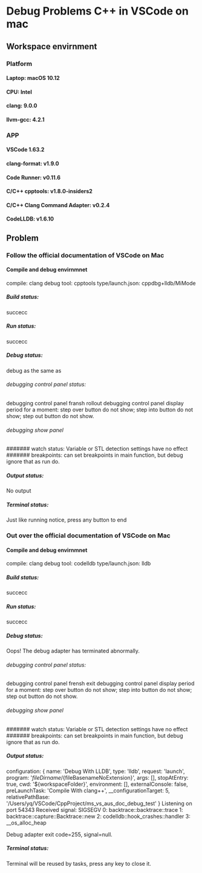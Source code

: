 # Debug Problems C++ in VSCode on mac
##  Workspace envirnment
### Platform
#### Laptop: macOS 10.12
#### CPU: Intel
#### clang: 9.0.0
#### llvm-gcc: 4.2.1
### APP
#### VSCode 1.63.2
#### clang-format: v1.9.0
#### Code Runner: v0.11.6
#### C/C++ cpptools: v1.8.0-insiders2
#### C/C++ Clang Command Adapter: v0.2.4
#### CodeLLDB: v1.6.10
## Problem
### Follow the official documentation of VSCode on Mac
#### Compile and debug envirnmnet
compile: clang
debug tool: cpptools 
type/launch.json: cppdbg+lldb/MiMode
##### Build status: 
succecc 
##### Run status: 
succecc
##### Debug status:
debug as the same as 
###### debugging control panel status: 
debugging control panel fransh rollout
debugging control panel display period for a moment:
step over button do not show;
step into button do not show;
step out button do not show.
###### debugging show panel
####### watch status:
Variable or STL detection settings have no effect
####### breakpoints:
can set breakpoints in main function, but debug ignore that as run do.
##### Output status:
No output
##### Terminal status:
Just like running notice, press any button to end
### Out over the official documentation of VSCode on Mac
#### Compile and debug envirnmnet
compile: clang
debug tool: codelldb
type/launch.json: lldb
##### Build status:
succecc
##### Run status:
succecc
##### Debug status:
Oops! The debug adapter has terminated abnormally.
###### debugging control panel status:
debugging control panel frensh exit
debugging control panel display period for a moment:
step over button do not show;
step into button do not show;
step out button do not show.
###### debugging show panel
####### watch status:
Variable or STL detection settings have no effect
####### breakpoints:
can set breakpoints in main function, but debug ignore that as run do.
##### Output status:
configuration: {
  name: 'Debug With LLDB',
  type: 'lldb',
  request: 'launch',
  program: '${fileDirname}/${fileBasenameNoExtension}',
  args: [],
  stopAtEntry: true,
  cwd: '${workspaceFolder}',
  environment: [],
  externalConsole: false,
  preLaunchTask: 'Compile With clang++',
  __configurationTarget: 5,
  relativePathBase: '/Users/yq/VSCode/CppProject/ms_vs_aus_doc_debug_test'
}
Listening on port 54343
Received signal: SIGSEGV
   0: backtrace::backtrace::trace
   1: backtrace::capture::Backtrace::new
   2: codelldb::hook_crashes::handler
   3: __os_alloc_heap

Debug adapter exit code=255, signal=null.
##### Terminal status:
Terminal will be reused by tasks, press any key to close it.

